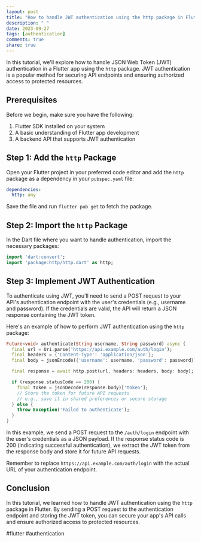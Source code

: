 ```yaml
---
layout: post
title: "How to handle JWT authentication using the http package in Flutter?"
description: " "
date: 2023-09-27
tags: [authentication]
comments: true
share: true
---
```


In this tutorial, we'll explore how to handle JSON Web Token (JWT) authentication in a Flutter app using the `http` package. JWT authentication is a popular method for securing API endpoints and ensuring authorized access to protected resources.

## Prerequisites

Before we begin, make sure you have the following:

1. Flutter SDK installed on your system
2. A basic understanding of Flutter app development
3. A backend API that supports JWT authentication

## Step 1: Add the `http` Package

Open your Flutter project in your preferred code editor and add the `http` package as a dependency in your `pubspec.yaml` file:

```yaml
dependencies:
  http: any
```

Save the file and run `flutter pub get` to fetch the package.

## Step 2: Import the `http` Package

In the Dart file where you want to handle authentication, import the necessary packages:

```dart
import 'dart:convert';
import 'package:http/http.dart' as http;
```

## Step 3: Implement JWT Authentication

To authenticate using JWT, you'll need to send a POST request to your API's authentication endpoint with the user's credentials (e.g., username and password). If the credentials are valid, the API will return a JSON response containing the JWT token.

Here's an example of how to perform JWT authentication using the `http` package:

```dart
Future<void> authenticate(String username, String password) async {
  final url = Uri.parse('https://api.example.com/auth/login');
  final headers = {'Content-Type': 'application/json'};
  final body = jsonEncode({'username': username, 'password': password});

  final response = await http.post(url, headers: headers, body: body);

  if (response.statusCode == 200) {
    final token = jsonDecode(response.body)['token'];
    // Store the token for future API requests
    // e.g., save it in shared preferences or secure storage
  } else {
    throw Exception('Failed to authenticate');
  }
}
```

In this example, we send a POST request to the `/auth/login` endpoint with the user's credentials as a JSON payload. If the response status code is 200 (indicating successful authentication), we extract the JWT token from the response body and store it for future API requests.

Remember to replace `https://api.example.com/auth/login` with the actual URL of your authentication endpoint.

## Conclusion

In this tutorial, we learned how to handle JWT authentication using the `http` package in Flutter. By sending a POST request to the authentication endpoint and storing the JWT token, you can secure your app's API calls and ensure authorized access to protected resources.

#flutter #authentication